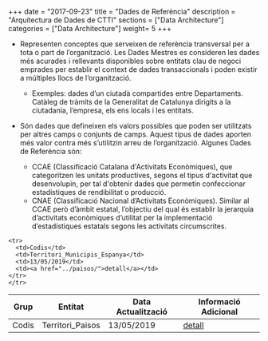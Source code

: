 +++
date        = "2017-09-23"
title       = "Dades de Referència"
description = "Arquitectura de Dades de CTTI"
sections    = ["Data Architecture"]
categories  = ["Data Architecture"]
weight= 5
+++

- Representen conceptes que serveixen de referència transversal per a tota o part de l’organització. 
Les Dades Mestres es consideren les dades més acurades i rellevants disponibles sobre entitats clau de negoci emprades per establir el context de dades transaccionals i poden existir a múltiples llocs de l‘organització. 
	- Exemples: dades d’un ciutadà compartides entre Departaments. Catàleg de tràmits de la Generalitat de Catalunya dirigits a la ciutadania, l’empresa, els ens locals i les entitats.

- Són dades que defineixen els valors possibles que poden ser utilitzats per altres camps o conjunts de camps. Aquest tipus de dades aporten més valor contra més s’utilitzin arreu de l’organització.
Algunes Dades de Referència són:
	- CCAE (Classificació Catalana d'Activitats Econòmiques), que categoritzen les unitats productives, segons el tipus d'activitat que desenvolupin, per tal d'obtenir dades que permetin confeccionar estadístiques de rendibilitat o producció.
	- CNAE (Classificació Nacional d’Activitats Econòmiques). Similar al CCAE però d’àmbit estatal, l’objectiu del qual és establir la jerarquia d’activitats econòmiques d’utilitat per la implementació d’estadístiques estatals segons les activitats circumscrites. 


<table>
  <thead>
    <tr>
      <th><strong>Grup</strong></th>
      <th><strong>Entitat</strong></th>
      <th><strong>Data Actualització</strong></th>
      <th><strong>Informació Adicional</strong></th>
    </tr>
  </thead>

  <tbody>
    <tr>
      <td>Codis</td>
      <td>Territori_Paisos</td>
      <td>13/05/2019</td>
      <td><a href="../paisos/">detall</a></td>
    </tr>

    <tr>
      <td>Codis</td>
      <td>Territori_Municipis_Espanya</td>
      <td>13/05/2019</td>
      <td><a href="../paisos/">detall</a></td>
    </tr>
    </tr>
  </tbody>
</table>
